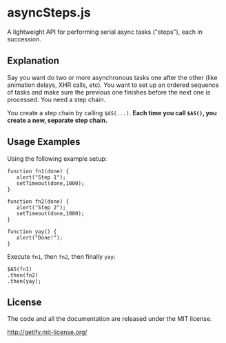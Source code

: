 # asyncSteps.js

A lightweight API for performing serial async tasks ("steps"), each in succession.

## Explanation

Say you want do two or more asynchronous tasks one after the other (like animation delays, XHR calls, etc). You want to set up an ordered sequence of tasks and make sure the previous one finishes before the next one is processed. You need a step chain.

You create a step chain by calling `$AS(...)`. **Each time you call `$AS()`, you create a new, separate step chain.**

## Usage Examples

Using the following example setup:

    function fn1(done) {
       alert("Step 1");
       setTimeout(done,1000);
    }
    
    function fn2(done) {
       alert("Step 2");
       setTimeout(done,1000);
    }
    
    function yay() {
       alert("Done!");
    }

Execute `fn1`, then `fn2`, then finally `yay`:

    $AS(fn1)
    .then(fn2)
    .then(yay);
    
## License 

The code and all the documentation are released under the MIT license.

http://getify.mit-license.org/
